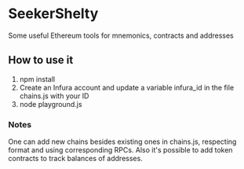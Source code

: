# SeekerShelty
Some useful Ethereum tools for mnemonics, contracts and addresses

## How to use it
1. npm install
2. Create an Infura account and update a variable infura_id in the file chains.js with your ID
3. node playground.js

### Notes
One can add new chains besides existing ones in chains.js, respecting format and using corresponding RPCs. Also it's possible to add token contracts to track balances of addresses.